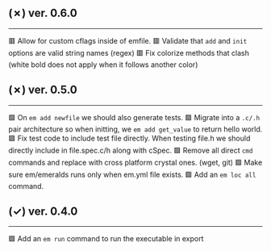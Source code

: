 ## (✗) ver. 0.6.0
-----------------
  🟥 Allow for custom cflags inside of emfile.
  🟥 Validate that `add` and `init` options are valid string names (regex)
  🟥 Fix colorize methods that clash (white bold does not apply when it follows another color)

## (✗) ver. 0.5.0
-----------------
  🟩 On `em add newfile` we should also generate tests.
  🟩 Migrate into a `.c/.h` pair architecture so when initting, we `em add get_value` to return hello world.
  🟩 Fix test code to include test file directly.  When testing file.h we should directly include in file.spec.c/h along with cSpec.
  🟩 Remove all direct `cmd` commands and replace with cross platform crystal ones. (wget, git)
  🟩 Make sure em/emeralds runs only when em.yml file exists.
  🟩 Add an `em loc all` command.

## (✓) ver. 0.4.0
-----------------
  🟩 Add an `em run` command to run the executable in export
